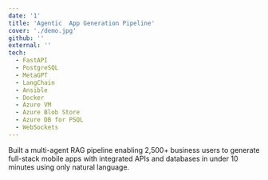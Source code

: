 ```yaml
---
date: '1'
title: 'Agentic  App Generation Pipeline'
cover: './demo.jpg'
github: ''
external: ''
tech:
  - FastAPI
  - PostgreSQL
  - MetaGPT
  - LangChain
  - Ansible
  - Docker
  - Azure VM
  - Azure Blob Store
  - Azure DB for PSQL
  - WebSockets
---
```


Built a multi-agent RAG pipeline enabling 2,500+ business users to generate full-stack mobile apps with integrated APIs and databases in under 10 minutes using only natural language.
